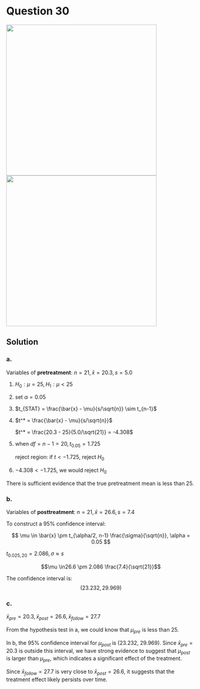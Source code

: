 # Question 30
<img src="https://github.com/user-attachments/assets/f7e5c023-cb4c-4327-94d6-6c0674b789a7" width="400">
<img src="https://github.com/user-attachments/assets/e1407370-86ee-4e29-bd91-75e880afb88b" width="400">

## Solution
### a.
Variables of **pretreatment**: $n = 21, \bar{x} = 20.3, s = 5.0$
1. $H_0: \mu = 25, H_1: \mu < 25$
2. set $\alpha = 0.05$
3. $t_{STAT} = \frac{\bar{x} - \mu}{s/\sqrt{n}} \sim t_{n-1}$
4. $t^* = \frac{\bar{x} - \mu}{s/\sqrt{n}}$

    $t^* = \frac{20.3 - 25}{5.0/\sqrt{21}} = -4.308$
5. when $df = n-1 =20, t_{0.05}=1.725$

    reject region: if $t < -1.725$, reject $H_0$

6. $-4.308 < -1.725$, we would reject $H_0$

There is sufficient evidence that the true pretreatment mean is less than 25.

### b.
Variables of **posttreatment**: $n = 21, \bar{x} = 26.6, s = 7.4$

To construct a 95% confidence interval:

$$
\mu \in \bar{x} \pm t_{\alpha/2, n-1} \frac{\sigma}{\sqrt{n}}, \alpha = 0.05
$$

$t_{0.025,20} = 2.086, \sigma \approx s$

$$\mu \in26.6 \pm 2.086 \frac{7.4}{\sqrt{21}}$$

The confidence interval is:
$$(23.232, 29.969)$$

### c.
$\bar{x}_{pre}=20.3, \bar{x}_{post} = 26.6,\bar{x}_{follow} =  27.7$

From the hypothesis test in a, we could know that $\mu_{pre}$ is less than 25.

In b, the 95% confidence interval for $\mu_{post}$ is (23.232, 29.969). Since $\bar{x}_{pre} = 20.3$ is outside this interval, we have strong evidence to suggest that $\mu_{post}$ is larger than $\mu_{pre}$, which indicates a significant effect of the treatment.

Since $\bar{x}_{follow} = 27.7$ is very close to $\bar{x}_{post} = 26.6$, it suggests that the treatment effect likely persists over time.
